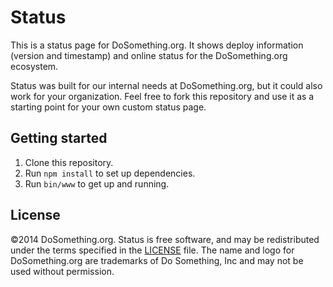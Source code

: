 # Status

This is a status page for DoSomething.org. It shows deploy information (version and timestamp) and online status for the DoSomething.org ecosystem.

Status was built for our internal needs at DoSomething.org, but it could also work for your organization. Feel free to fork this repository and use it as a starting point for your own custom status page.

## Getting started

1. Clone this repository.
2. Run `npm install` to set up dependencies.
3. Run `bin/www` to get up and running.

## License
&copy;2014 DoSomething.org. Status is free software, and may be redistributed under the terms specified in the [LICENSE](https://github.com/DoSomething/status/blob/master/LICENSE) file. The name and logo for DoSomething.org are trademarks of Do Something, Inc and may not be used without permission.

